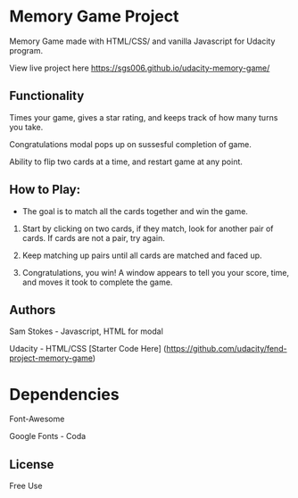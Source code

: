 # Memory Game Project
Memory Game made with HTML/CSS/ and vanilla Javascript for Udacity program. 

View live project here https://sgs006.github.io/udacity-memory-game/

## Functionality
Times your game, gives a star rating, and keeps track of how many turns you take. 

Congratulations modal pops up on sussesful completion of game. 

Ability to flip two cards at a time, and restart game at any point. 

## How to Play:

* The goal is to match all the cards together and win the game.

1. Start by clicking on two cards, if they match, look for another pair of cards. If cards are not a pair, try again.

2. Keep matching up pairs until all cards are matched and faced up. 

3. Congratulations, you win! A window appears to tell you your score, time, and moves it took to complete the game. 


## Authors
Sam Stokes - Javascript, HTML for modal

Udacity - HTML/CSS [Starter Code Here] (https://github.com/udacity/fend-project-memory-game)

# Dependencies 
Font-Awesome

Google Fonts - Coda

## License
Free Use



